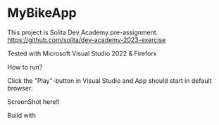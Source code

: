 # MyBikeApp

This project is Solita Dev Academy pre-assignment.
https://github.com/solita/dev-academy-2023-exercise

Tested with Microsoft Visual Studio 2022 & Fireforx

<p> How to run? </p>

Click the "Play"-button in Visual Studio and App should start in default browser.


ScreenShot here!!

<p> Build with </p>
